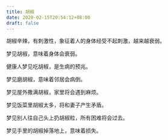 ```yaml
---
title: 胡椒
date: 2020-02-15T20:54:12+08:00
draft: false
---
```


胡椒辛辣，有刺激性，象征着人的身体经受不起刺激，越来越衰弱。



梦见胡椒，意味着身体会衰弱。



健康人梦见吃胡椒，是生病的预兆。



梦见磨胡椒，意味着邻居会病倒。



梦见屋外撒满胡椒，家里将会遇到麻烦。



梦见饭菜里胡椒太多，将和妻子产生矛盾。



梦见别人往自己头上扔胡椒粒，所有困难将会过去。



梦见手里的胡椒掉落地上，意味着损失。


